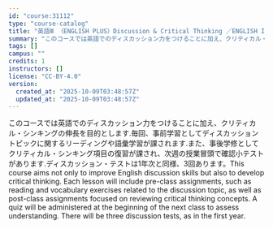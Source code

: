 ```yaml
---
id: "course:31112"
type: "course-catalog"
title: "英語Ⅲ （ENGLISH PLUS）Discussion & Critical Thinking ／ENGLISH III (ENGLISH PLUS)"
summary: "このコースでは英語でのディスカッション力をつけることに加え、クリティカル・シンキングの伸長を目的とします.毎回、事前学習としてディスカッショントピックに関するリーディングや語彙学習が課されます.また、事後学修としてクリティカル・シンキング項…"
tags: []
campus: ""
credits: 1
instructors: []
license: "CC-BY-4.0"
version:
  created_at: "2025-10-09T03:48:57Z"
  updated_at: "2025-10-09T03:48:57Z"
---
```

このコースでは英語でのディスカッション力をつけることに加え、クリティカル・シンキングの伸長を目的とします.毎回、事前学習としてディスカッショントピックに関するリーディングや語彙学習が課されます.また、事後学修としてクリティカル・シンキング項目の復習が課され、次週の授業冒頭で確認小テストがあります.ディスカッション・テストは1年次と同様、3回あります。This course aims not only to improve English discussion skills but also to develop critical thinking. Each lesson will include pre-class assignments, such as reading and vocabulary exercises related to the discussion topic, as well as post-class assignments focused on reviewing critical thinking concepts. A quiz will be administered at the beginning of the next class to assess understanding. There will be three discussion tests, as in the first year.
